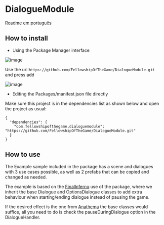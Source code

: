 # DialogueModule

[Readme em português](README_PORTUGUÊS.md)

## How to install
- Using the Package Manager interface

![image](https://user-images.githubusercontent.com/10902660/153759347-7959671b-517c-4c6f-8cf0-1b6ed2c5b7e5.png)

Use the url ```https://github.com/FellowshipOfTheGame/DialogueModule.git``` and press add

![image](https://user-images.githubusercontent.com/10902660/153759448-f436817a-42ce-49a5-bbfd-fca1406b8ede.png)

- Editing the Packages/manifest.json file directly

Make sure this project is in the dependencies list as shown below and open the project as usual:

    {
      "dependencies": {
        "com.fellowshipofthegame.dialoguemodule": "https://github.com/FellowshipOfTheGame/DialogueModule.git"
      }
    }

## How to use

The Example sample included in the package has a scene and dialogues with 3 use cases possible, as well as 2 prefabs that can be copied and changed as needed.

The example is based on the [FinalInferno](https://github.com/FellowshipOfTheGame/FinalInferno) use of the package, where we inherit the base Dialogue and OptionsDialogue classes to add extra behaviour when starting/ending dialogue instead of pausing the game.

If the desired effect is the one from [Anathema](https://github.com/FellowshipOfTheGame/anathema) the base classes would suffice, all you need to do is check the pauseDuringDialogue option in the DialogueHandler.
